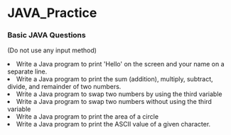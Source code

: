 # JAVA_Practice
### Basic JAVA Questions
(Do not use any input method)
<li>Write a Java program to print 'Hello' on the screen and your name on a separate line.</li>
<li>Write a Java program to print the sum (addition), multiply, subtract, divide, and remainder of two numbers.</li>
<li>Write a Java program to swap two numbers by using the third variable</li>
<li>Write a Java program to swap two numbers without using the third variable</li>
<li>Write a Java program to print the area of a circle</li>
<li>Write a Java program to print the ASCII value of a given character.</li>





